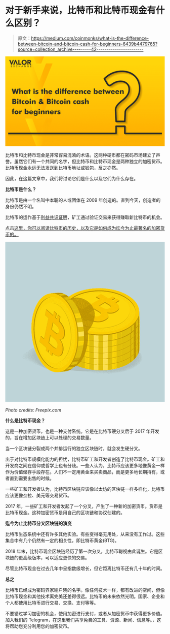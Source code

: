 # 对于新手来说，比特币和比特币现金有什么区别？

> 原文：<https://medium.com/coinmonks/what-is-the-difference-between-bitcoin-and-bitcoin-cash-for-beginners-6439b4479765?source=collection_archive---------42----------------------->

![](img/f6d2e54e0a78a301ad62aff26d9ea294.png)

比特币和比特币现金是非常容易混淆的术语。这两种硬币都在密码市场建立了声誉。虽然它们有一个共同的名字，但比特币和比特币现金是两种独立的加密货币。比特币现金永远无法发送到比特币地址或钱包，反之亦然。

因此，在这篇文章中，我们将讨论它们是什么以及它们为什么存在。

**比特币是什么？**

比特币是由一个名叫中本聪的人或团体在 2009 年创造的。直到今天，创造者的身份仍然不明。

比特币的运作基于[利益共识证明](https://valorexchange.com/blog/post?slug=proof-of-stake-and-proof-of-work-a-beginner-s-guide)，矿工通过验证交易来获得赚取新比特币的机会。

点击[这里，你可以阅读比特币的历史，以及它是如何成为迄今为止最著名的加密货币的。](https://valorexchange.com/blog/post?slug=what-is-bitcoin-a-brief-introduction)

![](img/b1c3ebe76c9db6b668c84c68f16bdb6b.png)

*Photo credits: Freepix.com*

**什么是比特币现金？**

这是一种加密货币，也是一种支付系统。它是在比特币硬分叉后于 2017 年开发的，旨在增加区块链上可以处理的交易数量。

当一个区块链分裂成两个并排运行的独立区块链时，就会发生硬分叉。

出于对比特币规模化能力的担忧，比特币矿工和开发者创造了比特币现金。矿工和开发商之间在信仰或哲学上也有分歧。一些人认为，比特币应该更多地像黄金一样作为价值储存手段存在。人们不一定用黄金来买卖商品，而是更多地长期持有，或者直到需要出售的时候。

一些矿工和开发者认为，比特币区块链应该像以太坊的区块链一样多样化，比特币应该更像奈拉、美元等交易货币。

2017 年，一些矿工和开发者发起了一个分叉，产生了一种新的加密货币。货币是比特币现金。这种加密货币是用自己的区块链和协议创建的。

**迄今为止比特币分叉区块链的演变**

比特币生态系统中还有许多其他实验。有些变得毫无用处，从来没有工作过。这些集合中有几个仍然有一定的相关性，即比特币黄金(BTG)。

2018 年末，比特币现金区块链经历了第一次分叉，比特币聪视由此诞生。它是区块链的更高级版本，可以适应更快的交易。

尽管比特币现金在过去几年中呈指数级增长，但它距离比特币还有几十年的时间。

**总之**

比特币已经成为密码界家喻户晓的名字。像任何技术一样，都有改进的空间，但像比特币现金和其他技术离完美还差得很远。比特币的未来依然光明。国家、企业和个人都使用比特币进行交易、交换、支付等等。

不要错过学习加密的机会，使用加密进行支付，或者从加密货币中获得更多价值。加入我们的 Telegram，在这里我们共享免费的工具、资源、新闻、信息等。，这将帮助您充分利用您的加密货币。
